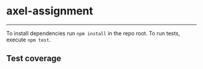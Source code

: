 # axel-assignment

----

To install dependencies run `npm install` in the repo root. To run tests, execute `npm test`.

## Test coverage


